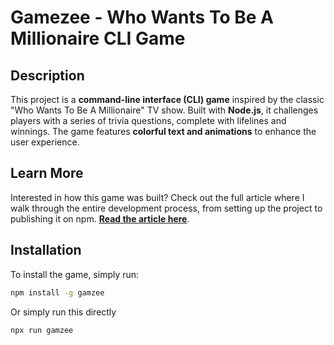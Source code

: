 # Gamezee - Who Wants To Be A Millionaire CLI Game

## Description

This project is a **command-line interface (CLI) game** inspired by the classic "Who Wants To Be A Millionaire" TV show. Built with **Node.js**, it challenges players with a series of trivia questions, complete with lifelines and winnings. The game features **colorful text and animations** to enhance the user experience.

## Learn More

Interested in how this game was built? Check out the full article where I walk through the entire development process, from setting up the project to publishing it on npm. **[Read the article here](https://medium.com/@obikoyaadebayo55/building-and-publishing-a-cli-tool-with-nodejs-ae75230ce434)**.

## Installation

To install the game, simply run:

```bash
npm install -g gamzee
```
Or simply run this directly

```bash
npx run gamzee
